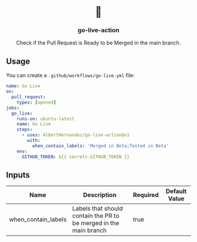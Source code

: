 <h1 align="center">🚀</h1>
<h3 align="center">go-live-action</h3>

<p align="center">
    Check if the Pull Request is Ready to be Merged in the main branch.
</p>

## Usage

You can create a `.github/workflows/go-live.yml` file:

```yaml
name: Go Live
on:
  pull_request:
    types: [opened]
jobs:
  go_live:
    runs-on: ubuntu-latest
    name: Go Live
    steps:
      - uses: AlbertHernandez/go-live-action@v1
        with:
          when_contain_labels: 'Merged in Beta;Tested in Beta'
    env:
      GITHUB_TOKEN: ${{ secrets.GITHUB_TOKEN }}
```

## Inputs

| Name | Description | Required | Default Value |
|------|-------------|----------|---------------|
| when_contain_labels | Labels that should contain the PR to be merged in the main branch | true | |
